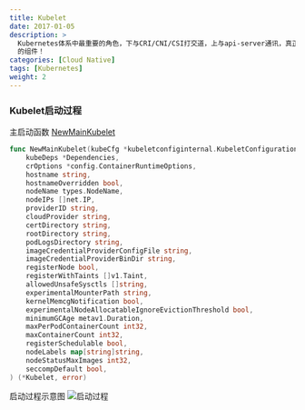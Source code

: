 ```yaml
---
title: Kubelet
date: 2017-01-05
description: >
  Kubernetes体系中最重要的角色，下与CRI/CNI/CSI打交道，上与api-server通讯，真正掌管Pod死活
  的组件！
categories: [Cloud Native]
tags: [Kubernetes]
weight: 2
---
```


### Kubelet启动过程
主启动函数 [NewMainKubelet](https://github.com/kubernetes/kubernetes/blob/master/pkg/kubelet/kubelet.go)

```go
func NewMainKubelet(kubeCfg *kubeletconfiginternal.KubeletConfiguration,
	kubeDeps *Dependencies,
	crOptions *config.ContainerRuntimeOptions,
	hostname string,
	hostnameOverridden bool,
	nodeName types.NodeName,
	nodeIPs []net.IP,
	providerID string,
	cloudProvider string,
	certDirectory string,
	rootDirectory string,
	podLogsDirectory string,
	imageCredentialProviderConfigFile string,
	imageCredentialProviderBinDir string,
	registerNode bool,
	registerWithTaints []v1.Taint,
	allowedUnsafeSysctls []string,
	experimentalMounterPath string,
	kernelMemcgNotification bool,
	experimentalNodeAllocatableIgnoreEvictionThreshold bool,
	minimumGCAge metav1.Duration,
	maxPerPodContainerCount int32,
	maxContainerCount int32,
	registerSchedulable bool,
	nodeLabels map[string]string,
	nodeStatusMaxImages int32,
	seccompDefault bool,
) (*Kubelet, error)
```
启动过程示意图
![启动过程](/images/kubelet/kubelet.png)